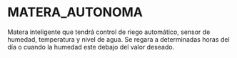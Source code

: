 # MATERA_AUTONOMA
Matera inteligente que tendrá control de riego automático, sensor de humedad, temperatura y nivel de agua. Se regara a determinadas horas del día o cuando la humedad este debajo del valor deseado.
